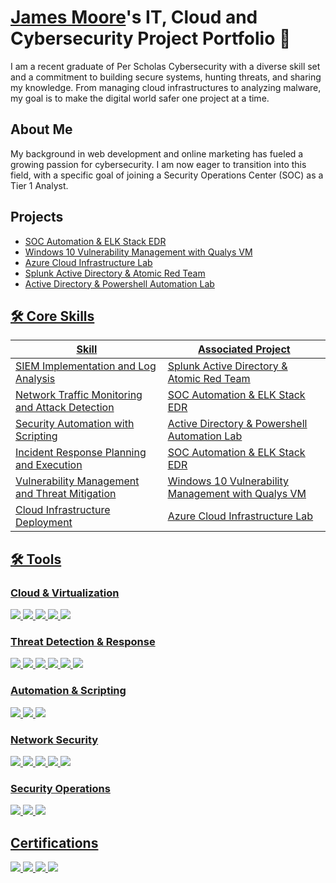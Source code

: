 # <a href="https://www.linkedin.com/in/jamesmoore1983/">James Moore</a>'s IT, Cloud and Cybersecurity Project Portfolio 🔐

I am a recent graduate of Per Scholas Cybersecurity with a diverse skill set and a commitment to building secure systems, hunting threats, and sharing my knowledge. From managing cloud infrastructures to analyzing malware, my goal is to make the digital world safer one project at a time.  


## About Me

My background in web development and online marketing has fueled a growing passion for cybersecurity. I am now eager to transition into this field, with a specific goal of joining a Security Operations Center (SOC) as a Tier 1 Analyst.

## Projects
- <a href="https://github.com/techgneek/SOC-Automation-ELK-Stack-EDR/blob/main/README.md">SOC Automation & ELK Stack EDR</a>
- <a href="https://github.com/techgneek/Windows-10-Vulnerability-Management-with-Qualys-Lab">Windows 10 Vulnerability Management with Qualys VM</a>
- <a href="https://github.com/techgneek/Azure-Cloud-Infrastructure-Lab">Azure Cloud Infrastructure Lab
- <a href="https://github.com/techgneek/Active-Directory-Monitoring-with-Splunk-and-Atomic-Red-Team">Splunk Active Directory & Atomic Red Team
- <a href="https://github.com/techgneek/Active-Directory-and-Powershell-Automation">Active Directory & Powershell Automation Lab

## 🛠️ Core Skills  

| Skill                                         | Associated Project         |
|-----------------------------------------------|----------------------------|
| SIEM Implementation and Log Analysis          | <a href="https://github.com/techgneek/Active-Directory-Monitoring-with-Splunk-and-Atomic-Red-Team">Splunk Active Directory & Atomic Red Team|
| Network Traffic Monitoring and Attack Detection | <a href="https://github.com/techgneek/SOC-Automation-ELK-Stack-EDR/blob/main/README.md">SOC Automation & ELK Stack EDR</a>|
| Security Automation with Scripting        | <a href="https://github.com/techgneek/Active-Directory-and-Powershell-Automation">Active Directory & Powershell Automation Lab|
| Incident Response Planning and Execution      | <a href="https://github.com/techgneek/SOC-Automation-ELK-Stack-EDR/blob/main/README.md">SOC Automation & ELK Stack EDR</a>|
| Vulnerability Management and Threat Mitigation | <a href="https://github.com/techgneek/Windows-10-Vulnerability-Management-with-Qualys-Lab">Windows 10 Vulnerability Management with Qualys VM</a>|
|Cloud Infrastructure Deployment |    <a href="https://github.com/techgneek/Azure-Cloud-Infrastructure-Lab">Azure Cloud Infrastructure Lab</a>|
</div>

## 🛠️ Tools

### Cloud & Virtualization
<div>
    <img src="https://img.shields.io/badge/-Azure-0078D4?&style=for-the-badge&logo=Microsoft-Azure&logoColor=white" />
    <img src="https://img.shields.io/badge/-Digital%20Ocean-0080FF?&style=for-the-badge&logo=DigitalOcean&logoColor=white" />
    <img src="https://img.shields.io/badge/-Vultr-007FFF?&style=for-the-badge&logo=Vultr&logoColor=white" />
    <img src="https://img.shields.io/badge/-VMware-607078?&style=for-the-badge&logo=VMware&logoColor=white" />
    <img src="https://img.shields.io/badge/-VirtualBox-183A61?&style=for-the-badge&logo=VirtualBox&logoColor=white" />
</div>

### Threat Detection & Response
<div>
    <img src="https://img.shields.io/badge/-Splunk-000000?&style=for-the-badge&logo=Splunk&logoColor=white" />
    <img src="https://img.shields.io/badge/-Wazuh-005571?&style=for-the-badge&logo=Wazuh&logoColor=white" />
    <img src="https://img.shields.io/badge/-ELK%20Stack-005571?&style=for-the-badge&logo=Elastic&logoColor=white" />
    <img src="https://img.shields.io/badge/-LimaCharlie-404040?&style=for-the-badge&logo=LimaCharlie&logoColor=white" />
    <img src="https://img.shields.io/badge/-EDR-FFCC00?&style=for-the-badge" />
    <img src="https://img.shields.io/badge/-XDR-FF5733?&style=for-the-badge" />
</div>

### Automation & Scripting
<div>
    <img src="https://img.shields.io/badge/-PowerShell-5391FE?&style=for-the-badge&logo=PowerShell&logoColor=white" />
    <img src="https://img.shields.io/badge/-Bash-4EAA25?&style=for-the-badge&logo=GNU-Bash&logoColor=white" />
    <img src="https://img.shields.io/badge/-Python-3776AB?&style=for-the-badge&logo=Python&logoColor=white" />
</div>

### Network Security
<div>
    <img src="https://img.shields.io/badge/-Wireshark-1679A7?&style=for-the-badge&logo=Wireshark&logoColor=white" />
    <img src="https://img.shields.io/badge/-tcpdump-009639?&style=for-the-badge&logo=Wireshark&logoColor=white" />
    <img src="https://img.shields.io/badge/-Nmap-4682B4?&style=for-the-badge&logo=Linux&logoColor=white" />
    <img src="https://img.shields.io/badge/-Zeek-FF5733?&style=for-the-badge&logo=Zeek&logoColor=white" />
    <img src="https://img.shields.io/badge/-Network%20Analysis-FFCC00?&style=for-the-badge&logo=Wireshark&logoColor=white" />
</div>

### Security Operations
<div>
    <img src="https://img.shields.io/badge/-SOAR-FF4500?&style=for-the-badge" />
    <img src="https://img.shields.io/badge/-SIEM-0078D4?&style=for-the-badge" />
    <img src="https://img.shields.io/badge/-Threat%20%26%20Vulnerability%20Management-008000?&style=for-the-badge" />
</div>


## Certifications

<div>
<img src="https://img.shields.io/badge/-CySA%2B-FF0000?&style=for-the-badge&logo=CompTIA&logoColor=white" />
<img src="https://img.shields.io/badge/-Cybersecurity%20Essentials-007ACC?&style=for-the-badge&logo=Cisco&logoColor=white" />
<img src="https://img.shields.io/badge/-Networking%20Essentials-007ACC?&style=for-the-badge&logo=Cisco&logoColor=white" />
<img src="https://img.shields.io/badge/-Certified%20in%20Cybersecurity-00CCFF?&style=for-the-badge&logo=ISC2&logoColor=white" />

